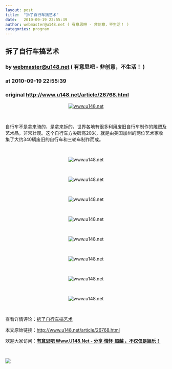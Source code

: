 ```yaml
---
layout: post
title:  "拆了自行车搞艺术"
date:   2010-09-19 22:55:39
author: webmaster@u148.net ( 有意思吧 - 非创意，不生活！ )
categories: program
---
```


## 拆了自行车搞艺术
### by webmaster@u148.net ( 有意思吧 - 非创意，不生活！ )
### at 2010-09-19 22:55:39
### original <http://www.u148.net/article/26768.html>

<p style="text-align:center"><a href="http://www.u148.net"><img alt="www.u148.net" src="http://file2.u148.net/images/2010/9/Bicycles/1.jpg"></a></p><p> </p><p>自行车不是拿来骑的，是拿来拆的，世界各地有很多利用废旧自行车制作的雕塑及艺术品，非常壮观。这个自行车方尖碑高20米，就是由美国加州的两位艺术家收集了大约340辆废旧的自行车和三轮车制作而成。</p><p> </p><p style="text-align:center"><img alt="www.u148.net" src="http://file2.u148.net/images/2010/9/Bicycles/2.jpg"></p><p style="text-align:center"> </p><p style="text-align:center"><img alt="www.u148.net" src="http://file2.u148.net/images/2010/9/Bicycles/3.jpg"></p><p style="text-align:center"> </p><p style="text-align:center"><img alt="www.u148.net" src="http://file2.u148.net/images/2010/9/Bicycles/4.jpg"></p><p style="text-align:center"> </p><p style="text-align:center"><img alt="www.u148.net" src="http://file2.u148.net/images/2010/9/Bicycles/5.jpg"></p><p style="text-align:center"> </p><p style="text-align:center"><img alt="www.u148.net" src="http://file2.u148.net/images/2010/9/Bicycles/6.jpg"></p><p style="text-align:center"> </p><p style="text-align:center"><img alt="www.u148.net" src="http://file2.u148.net/images/2010/9/Bicycles/7.jpg"></p><p style="text-align:center"> </p><p style="text-align:center"><img alt="www.u148.net" src="http://file2.u148.net/images/2010/9/Bicycles/8.jpg"></p><p style="text-align:center"> </p><p style="text-align:center"><img alt="www.u148.net" src="http://file2.u148.net/images/2010/9/Bicycles/9.jpg"></p><p> </p><p>查看详情评论：<a href="http://www.u148.net/article/26768.html">拆了自行车搞艺术</a></p><p>本文原始链接：<a href="http://www.u148.net/article/26768.html">http://www.u148.net/article/26768.html</a></p><p>欢迎大家访问：<a href="http://www.u148.net"><strong>有意思吧 Www.U148.Net - 分享·情怀·超越 ，不仅仅是娱乐！</strong></a></p><p> </p><a href="http://s.click.taobao.com/a/qvVmnYhD5qI=-15599093"><img src="http://img.u148.net/activity/2010/7/inoherb.gif" border="0"></a><p> </p>